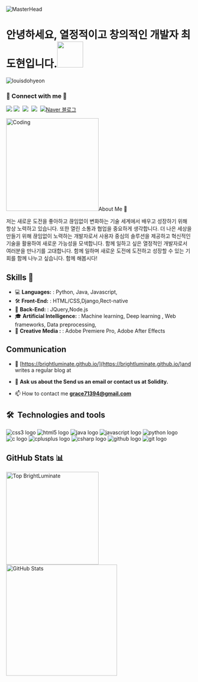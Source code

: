  ![MasterHead](https://1.bp.blogspot.com/-7A4WynwLsMw/XbBpCXG8fHI/AAAAAAAAMt4/uOa1bpLskYgrwGbllhSu2SDj_Mig8SXJQCLcBGAsYHQ/s1600/2000_600px.gif)
<h1>안녕하세요, 열정적이고 창의적인 개발자 최도현입니다.<img src="https://raw.githubusercontent.com/innng/innng/master/assets/kyubey.gif" height="70" /></h1>

<p align="left"> <img src="https://komarev.com/ghpvc/?username=louisdohyeon&label=Profile%20views&color=0e75b6&style=flat" alt="louisdohyeon" /> </p>

<h3 align="left"> 🎳 Connect with me 🎳 </h3>   
<p align="left">
<a  href="https://www.instagram.com/dohyeon428/?igsh=MWtjM21nMmg1MDFlcw%3D%3D&utm_source=qr"><img src="https://img.shields.io/badge/instagram-E4405F?style=flat&logo=instagram&logoColor=white&link=https://www.instagram.com/dohyeon428/?igsh=MWtjM21nMmg1MDFlcw%3D%3D&utm_source=qr"/></a>
<a href="https://www.facebook.com/profile.php?id=100012920281549&mibextid=JRoKGi"><img src="https://img.shields.io/badge/facebook-0866FF?style=flat&logo=facebook&logoColor=white&link=https://www.facebook.com/profile.php?id=100012920281549&mibextid=JRoKGi"/></a>&nbsp
<a href="https://www.youtube.com/@DohyeonChoi"><img src="https://img.shields.io/badge/youtube-FF0000?style=flat&logo=youtube&logoColor=white&link=https://www.youtube.com/@DohyeonChoi"/></a>&nbsp
<a href="https://github.com/BrightLuminate"><img src="https://img.shields.io/badge/github-181717?style=flat&logo=github&logoColor=white&link=https://github.com/Louisdohyeon"/></a>&nbsp
<a href="https://blog.naver.com/grace9352"><img src="https://img.shields.io/badge/naver-03C75A?style=flat&logo=naver&logoColor=white&link=https://blog.naver.com/grace9352" alt="Naver 블로그"></a>
</p>
<img align="riht" alt="Coding" width="250" src="https://camo.githubusercontent.com/7de37139d0b4c1ce40865e799b446c0e963a3dd8fb68d239707237c40604fa3d/68747470733a2f2f63646e2e6472696262626c652e636f6d2f75736572732f3733303730332f73637265656e73686f74732f363538313234332f6176656e746f2e676966"



## About Me 💬
저는 새로운 도전을 좋아하고 끊임없이 변화하는 기술 세계에서 배우고 성장하기 위해 항상 노력하고 있습니다. 또한 열린 소통과 협업을 중요하게 생각합니다.
더 나은 세상을 만들기 위해 끊임없이 노력하는 개발자로서 사용자 중심의 솔루션을 제공하고 혁신적인 기술을 활용하여 새로운 가능성을 모색합니다. 함께 일하고 싶은 열정적인 개발자로서 여러분을 만나기를 고대합니다. 함께 일하며 새로운 도전에 도전하고 성장할 수 있는 기회를 함께 나누고 싶습니다. 함께 해봅시다!

## Skills 🚀
- 💻 **Languages:** : Python, Java, Javascript,
- 🛠️ **Front-End:** : HTML/CSS,Django,Rect-native
- 🛝 **Back-End:** : JQuery,Node.js
- 🎓 **Artificial Intelligence:** : Machine learning, Deep learning , Web frameworks, Data preprocessing,
- 🎱 **Creative Media :** :  Adobe Premiere Pro, Adobe After Effects

## Communication 

- 📝 [https://brightluminate.github.io/](https://brightluminate.github.io/)and writes a regular blog at

- 💬 **Ask us about the Send us an email or contact us at Solidity.**

- 📫 How to contact me **grace71394@gmail.com**

## 🛠  Technologies and tools
<img src="https://img.shields.io/badge/css3-red?style=flat&logo=css3&logoColor=white" alt="css3 logo" title="CSS3"/> <img src="https://img.shields.io/badge/html5-blue?style=flat&logo=html5&logoColor=white" alt="html5 logo" title="HTML5"/> <img src="https://img.shields.io/badge/java-green?style=flat&logo=java&logoColor=white" alt="java logo" title="Java"/> <img src="https://img.shields.io/badge/javascript-yellow?style=flat&logo=javascript&logoColor=white" alt="javascript logo" title="JavaScript"/> <img src="https://img.shields.io/badge/python-purple?style=flat&logo=python&logoColor=white" alt="python logo" title="Python"/> <img src="https://img.shields.io/badge/c-orange?style=flat&logo=c&logoColor=white" alt="c logo" title="C"/> <img src="https://img.shields.io/badge/cplusplus-grey?style=flat&logo=cplusplus&logoColor=white" alt="cplusplus logo" title="C++"/> <img src="https://img.shields.io/badge/csharp-black?style=flat&logo=csharp&logoColor=white" alt="csharp logo" title="C#"/> <img src="https://img.shields.io/badge/github-grey?style=flat&logo=github&logoColor=white" alt="github logo" title="GitHub"/> <img src="https://img.shields.io/badge/git-black?style=flat&logo=git&logoColor=white" alt="git logo" title="Git"/>


## GitHub Stats 📊
<div>
  <img align="left" src="https://github-readme-stats.vercel.app/api/top-langs/?username=BrightLuminate&layout=compact" alt="Top BrightLuminate" Width="250"
>
  <img align="Center" src="https://github-readme-stats.vercel.app/api?username=BrightLuminate&show_icons=true&theme=radical" alt="GitHub Stats" Width="300"/>
  <br> <!-- Add a line break to move the next image below -->
</div>



